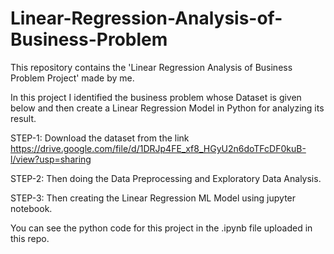 # Linear-Regression-Analysis-of-Business-Problem

This repository contains the 'Linear Regression Analysis of Business Problem Project' made by me.

In this project I identified the business problem whose Dataset is given below and then create a Linear Regression Model in Python for analyzing its result.

STEP-1: Download the dataset from the link https://drive.google.com/file/d/1DRJp4FE_xf8_HGyU2n6doTFcDF0kuB-l/view?usp=sharing

STEP-2: Then doing the Data Preprocessing and Exploratory Data Analysis.

STEP-3: Then creating the Linear Regression ML Model using jupyter notebook.

You can see the python code for this project in the .ipynb file uploaded in this repo.
